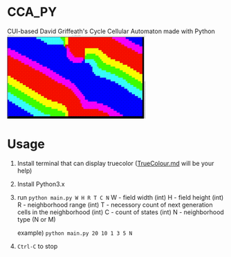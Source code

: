 # CCA_PY
CUI-based David Griffeath's Cycle Cellular Automaton made with Python
![Sample](sample.gif)

# Usage
1. Install terminal that can display truecolor ([TrueColour.md](https://gist.github.com/XVilka/8346728#now-supporting-truecolour) will be your help)
2. Install Python3.x
3. run `python main.py W H R T C N`
   W - field width (int)
   H - field height (int)
   R - neighborhood range (int)
   T - necessory count of next generation cells in the neighborhood (int)
   C - count of states (int)
   N - neighborhood type (N or M)

   example) `python main.py 20 10 1 3 5 N`
4. `Ctrl-C` to stop